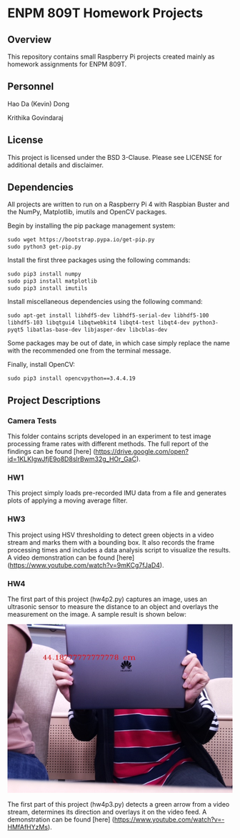 # ENPM 809T Homework Projects

## Overview
This repository contains small Raspberry Pi projects created mainly as homework assignments for ENPM 809T.


## Personnel
Hao Da (Kevin) Dong

Krithika Govindaraj


## License
This project is licensed under the BSD 3-Clause. Please see LICENSE for additional details and disclaimer.


## Dependencies
All projects are written to run on a Raspberry Pi 4 with Raspbian Buster and the NumPy, Matplotlib, imutils and OpenCV packages. 

Begin by installing the pip package management system:
```
sudo wget https://bootstrap.pypa.io/get-pip.py
sudo python3 get-pip.py
```

Install the first three packages using the following commands:
```
sudo pip3 install numpy
sudo pip3 install matplotlib
sudo pip3 install imutils
```

Install miscellaneous dependencies using the following command:
```
sudo apt-get install libhdf5-dev libhdf5-serial-dev libhdf5-100 libhdf5-103 libqtgui4 libqtwebkit4 libqt4-test libqt4-dev python3-pyqt5 libatlas-base-dev libjasper-dev libcblas-dev
```
Some packages may be out of date, in which case simply replace the name with the recommended one from the terminal message.

Finally, install OpenCV:
```
sudo pip3 install opencvpython==3.4.4.19
```


## Project Descriptions
### Camera Tests
This folder contains scripts developed in an experiment to test image processing frame rates with different methods. The full report of the findings can be found [here] (https://drive.google.com/open?id=1KLKIgwJfjE9o8D8slrBwm32g_HOr_GaC).

### HW1
This project simply loads pre-recorded IMU data from a file and generates plots of applying a moving average filter. 

### HW3
This project using HSV thresholding to detect green objects in a video stream and marks them with a bounding box. It also records the frame processing times and includes a data analysis script to visualize the results. A video demonstration can be found [here] (https://www.youtube.com/watch?v=9mKCg7fJaD4).

### HW4
The first part of this project (hw4p2.py) captures an image, uses an ultrasonic sensor to measure the distance to an object and overlays the measurement on the image. A sample result is shown below:
<p align="center">
    <img src="/hw4/distanceSensing.jpg">
</p>

The first part of this project (hw4p3.py) detects a green arrow from a video stream, determines its direction and overlays it on the video feed. A demonstration can be found [here] (https://www.youtube.com/watch?v=-HMfAfHYzMs).
